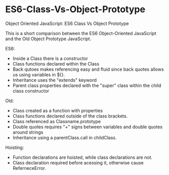 # ES6-Class-Vs-Object-Prototype
Object Oriented JavaScript: ES6 Class Vs Object Prototype 

This is a short comparison between the ES6 Object-Oriented JavaScript and the Old Object Prototype JavaScript.

ES6:
- Inside a Class there is a constructor
- Class functions declared within the Class
- Back qutoes makes referencing easy and fluid since back quotes allows us using variables in ${}.
- Inheritance uses the "extends" keyword
- Parent class properties declared with the "super" class within the child class constructor



Old:
- Class created as a function with properties
- Class functions declared outside of the class brackets.
- Class referenced as Classname.prototype
- Double quotes requires "+" signs between variables and double quotes around strings
- Inheritance using a parentClass.call in childClass.

Hoisting: 
- Function declarations are hoisted, while class declarations are not.
- Class declaration required before acessing it, otherwise cause ReferneceError.
